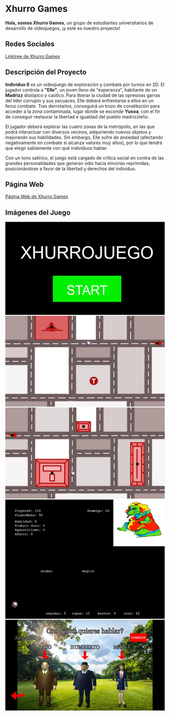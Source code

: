 # Xhurro Games

**Hola, somos Xhurro Games**, un grupo de estudiantes universitarios de desarrollo de videojuegos, ¡y este es nuestro proyecto!

## Redes Sociales
[Linktree de Xhurro Games](https://linktr.ee/xhurrogames)

## Descripción del Proyecto

**Individuo 6** es un videojuego de exploración y combate por turnos en 2D. El jugador controla a **"Elle"**, un joven lleno de "esperanza", habitante de un **Madrizz** distópico y caótico. Para liberar la ciudad de las opresivas garras del líder corrupto y sus secuaces, Elle deberá enfrentarse a ellos en un feroz combate. Tras derrotarlos, conseguirá un trozo de constitución para acceder a la zona contaminada, lugar donde se esconde **Yusoa**, con el fin de conseguir restaurar la libertad e igualdad del pueblo madrizzleño.

El jugador deberá explorar las cuatro zonas de la metrópolis, en las que podrá interactuar con diversos vecinos, adquiriendo nuevos objetos y mejorando sus habilidades. Sin embargo, Elle sufre de ansiedad (afectando negativamente en combate si alcanza valores muy altos), por lo que tendrá que elegir sabiamente con qué individuos hablar.

Con un tono satírico, el juego está cargado de crítica social en contra de las grandes personalidades que generan odio hacia minorías reprimidas, posicionándose a favor de la libertad y derechos del individuo.

## Página Web
[Página Web de Xhurro Games](https://thatcreep2089.github.io/XhurroGames/)

## Imágenes del Juego
![Boceto Menu Principal](assets/capturas/mainMenu.jpg)  
![Elle explorando la ciudad](assets/capturas/zona1.jpg)  
![Elle explorando la ciudad](assets/capturas/zona2.jpg)  
![En combate](assets/capturas/combate.jpg)  
![Elige con quien hablar](assets/capturas/localizacion.jpg)  
